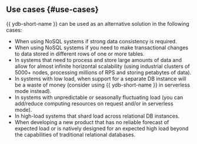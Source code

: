 ## Use cases {#use-cases}

{{ ydb-short-name }} can be used as an alternative solution in the following cases:

* When using NoSQL systems if strong data consistency is required.
* When using NoSQL systems if you need to make transactional changes to data stored in different rows of one or more tables.
* In systems that need to process and store large amounts of data and allow for almost infinite horizontal scalability (using industrial clusters of 5000+ nodes, processing millions of RPS and storing petabytes of data).
* In systems with low load, when support for a separate DB instance will be a waste of money (consider using {{ ydb-short-name }} in serverless mode instead).
* In systems with unpredictable or seasonally fluctuating load (you can add/reduce computing resources on request and/or in serverless mode).
* In high-load systems that shard load across relational DB instances.
* When developing a new product that has no reliable forecast of expected load or is natively designed for an expected high load beyond the capabilities of traditional relational databases.
